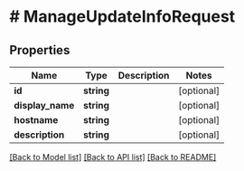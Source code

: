 # # ManageUpdateInfoRequest

## Properties

Name | Type | Description | Notes
------------ | ------------- | ------------- | -------------
**id** | **string** |  | [optional]
**display_name** | **string** |  | [optional]
**hostname** | **string** |  | [optional]
**description** | **string** |  | [optional]

[[Back to Model list]](../../README.md#models) [[Back to API list]](../../README.md#endpoints) [[Back to README]](../../README.md)
